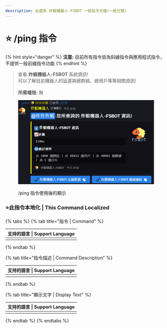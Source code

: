 ```yaml
---
description: 此處為 炸蝦機器人-FSBOT 一般指令文檔(一般分類)
---
```


# ⭐ /ping 指令

{% hint style="danger" %}
**注意:** 目前所有指令皆為斜線指令與應用程式指令，不提供一般前綴指令功能
{% endhint %}

> 查看 **炸蝦機器人-FSBOT** 系統資訊!\
> 可以了解目前機器人的延遲與總群組、總用戶等等相關資訊!\
> \
> **所需權限:** 無

<figure><img src="../../../.gitbook/assets/螢幕擷取畫面 2023-08-26 211539.png" alt="/ping 指令使用後的顯示"><figcaption><p>/ping 指令使用後的顯示</p></figcaption></figure>

### :star:此指令本地化 | This Command Localized

{% tabs %}
{% tab title="指令 | Command" %}
<table><thead><tr><th data-type="select" data-multiple>支持的語言 | Support Language</th></tr></thead><tbody><tr><td></td></tr></tbody></table>
{% endtab %}

{% tab title="指令描述 | Command Description" %}
<table><thead><tr><th data-type="select" data-multiple>支持的語言 | Support Language</th></tr></thead><tbody><tr><td></td></tr></tbody></table>
{% endtab %}

{% tab title="顯示文字 | Display Text" %}
<table><thead><tr><th data-type="select" data-multiple>支持的語言 | Support Language</th></tr></thead><tbody><tr><td></td></tr></tbody></table>
{% endtab %}
{% endtabs %}
